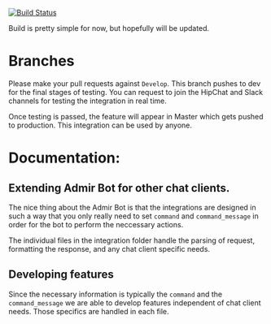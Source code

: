 [![Build Status](https://travis-ci.org/jrg4017/admir-bot.svg?branch=master)](https://travis-ci.org/jrg4017/admir-bot)

Build is pretty simple for now, but hopefully will be updated.


# Branches

Please make your pull requests against `Develop`. This branch pushes to dev for the final stages of testing.
You can request to join the HipChat and Slack channels for testing the integration in real time.

Once testing is passed, the feature will appear in Master which gets pushed to production. This integration can be
used by anyone.

# Documentation:

## Extending Admir Bot for other chat clients.

The nice thing about the Admir Bot is that the integrations are designed in such a way that you only really need to set `command` and `command_message` in order for the bot to perform the neccessary actions.

The individual files in the integration folder handle the parsing of request, formatting the response, and any chat client specific needs.

## Developing features
Since the necessary information is typically the `command` and the `command_message` we are able to develop features independent of chat client needs. Those specifics are handled in each file.
